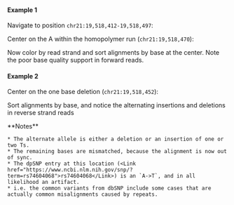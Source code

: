 <script>
import Alert from "$components/Alert.svelte";
import Link from "$components/Link.svelte";
import IGVUpdateBtn from "$components/igv/IGVUpdateBtn.svelte";
</script>

#### Example 1

Navigate to position `chr21:19,518,412-19,518,497`:

<IGVUpdateBtn locus="chr21:19,518,412-19,518,497" />

Center on the A within the homopolymer run (`chr21:19,518,470`):

<IGVUpdateBtn locus="chr21:19,518,470" />

Now color by read strand and sort alignments by base at the center. Note the poor base quality support in forward reads.

#### Example 2

Center on the one base deletion (`chr21:19,518,452`):

<IGVUpdateBtn locus="chr21:19,518,452" />

Sort alignments by base, and notice the alternating insertions and deletions in reverse strand reads

<Alert color="primary">
	**Notes**

    * The alternate allele is either a deletion or an insertion of one or two Ts.
    * The remaining bases are mismatched, because the alignment is now out of sync.
    * The dpSNP entry at this location (<Link href="https://www.ncbi.nlm.nih.gov/snp/?term=rs74604068">rs74604068</Link>) is an `A->T`, and in all likelihood an artifact.
    * i.e. the common variants from dbSNP include some cases that are actually common misalignments caused by repeats.

</Alert>
